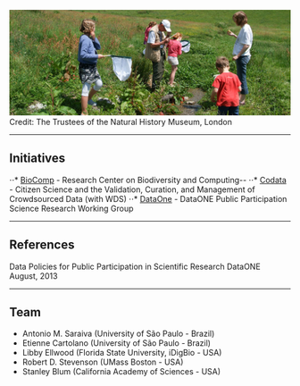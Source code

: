 ![GitHub Logo](citizen-science.jpg)
Credit: The Trustees of the Natural History Museum, London

---
## Initiatives

⋅⋅* [BioComp](http://www.biocomp.org.br) - Research Center on Biodiversity and Computing--
⋅⋅* [Codata](http://www.codata.org/task-groups/citizen-science-and-crowdsourced-data) - Citizen Science and the Validation, Curation, and Management of Crowdsourced Data (with WDS)
⋅⋅* [DataOne](https://www.dataone.org/working_groups/public-participation-science-and-research-working-group) - DataONE Public Participation Science Research Working Group

---
## References

Data Policies for Public Participation in Scientific Research
DataONE
August, 2013

---
## Team

- Antonio M. Saraiva (University of São Paulo - Brazil)
- Etienne Cartolano (University of São Paulo - Brazil)
- Libby Ellwood (Florida State University, iDigBio - USA)
- Robert D. Stevenson (UMass Boston - USA)
- Stanley Blum (California Academy of Sciences - USA)
